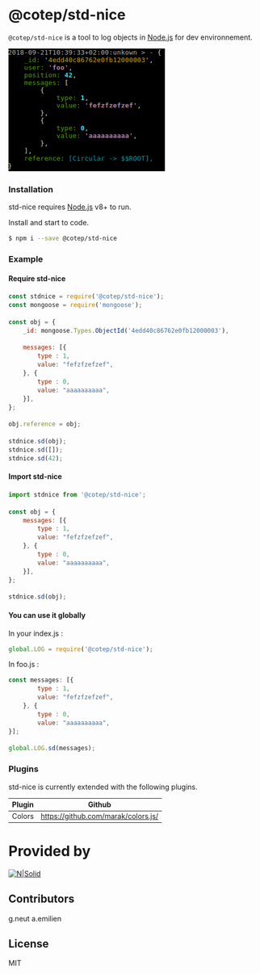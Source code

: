 # @cotep/std-nice

`@cotep/std-nice` is a tool to log objects in [Node.js](https://nodejs.org/) for dev environnement.

![](https://raw.githubusercontent.com/COTEP-DEV/std-nice/master/assets/example.png)

### Installation

std-nice requires [Node.js](https://nodejs.org/) v8+ to run.

Install and start to code.

```sh
$ npm i --save @cotep/std-nice
```
### Example

#### Require std-nice
```js
const stdnice = require('@cotep/std-nice');
const mongoose = require('mongoose');

const obj = {
	_id: mongoose.Types.ObjectId('4edd40c86762e0fb12000003'),

	messages: [{
		type : 1,
		value: "fefzfzefzef",
	}, {
		type : 0,
		value: "aaaaaaaaaa",
	}],
};

obj.reference = obj;

stdnice.sd(obj);
stdnice.sd([]);
stdnice.sd(42);
```

#### Import std-nice
```js
import stdnice from '@cotep/std-nice';

const obj = {
	messages: [{
		type : 1,
		value: "fefzfzefzef",
	}, {
		type : 0,
		value: "aaaaaaaaaa",
	}],
};

stdnice.sd(obj);
```

#### You can use it globally

In your index.js :
```js
global.LOG = require('@cotep/std-nice');
```
In foo.js :
```js
const messages: [{
	    type : 1,
	    value: "fefzfzefzef",
    }, {
	    type : 0,
	    value: "aaaaaaaaaa",
}];

global.LOG.sd(messages);
```

### Plugins

std-nice is currently extended with the following plugins.

| Plugin | Github |
| ------ | ------ |
| Colors | https://github.com/marak/colors.js/ |

# Provided by

[![N|Solid](https://www.cotep.fr/wp-content/uploads/2018/09/logo_home-1.jpg)](https://cotep.fr)

Contributors
----

g.neut
a.emilien

License
----

MIT
